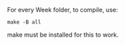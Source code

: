 For every Week folder, to compile, use:
```
make -B all
```
make must be installed for this to work.